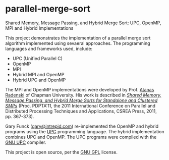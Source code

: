 # parallel-merge-sort
Shared Memory, Message Passing, and Hybrid  Merge Sort: UPC, OpenMP, MPI and Hybrid Implementations


This project demonstrates the implementation of a parallel merge sort algorithm implemented using sevaeral approaches.
The programming languages and frameworks used, include:
  - UPC (Unified Parallel C)
  - OpenMP
  - MPI
  - Hybrid MPI and OpenMP
  - Hybrid UPC and OpenMP
  
The MPI and OpenMP implementations were developed by Prof. [Atanas Radenski](http://www1.chapman.edu/~radenski/)
of Chapman University.  His work is described in [_Shared Memory, Message Passing, and Hybrid Merge Sorts
for Standalone and Clustered SMPs_](http://www1.chapman.edu/~radenski/research/papers/mergesort-pdpta11.pdf)
(Proc. PDPTA'11, the 2011 International Conference on Parallel and Distributed Processing
Techniques and Applications, CSREA Press, 2011, pp. 367-373).

Gary Funck (<gary@intrepid.com>) re-implemented the OpenMP and hybrid programs using the
[UPC](https://upc-lang.org/assets/Uploads/spec/upc-lang-spec-1.3.pdf) programming language.
The hybrid implementation combines UPC and OpenMP.  The UPC programs were compiled with
the [GNU UPC](http://gccupc.org/) compiler.

This project is open source, per the [GNU GPL](http://www.gnu.org/licenses/gpl.html) license.

